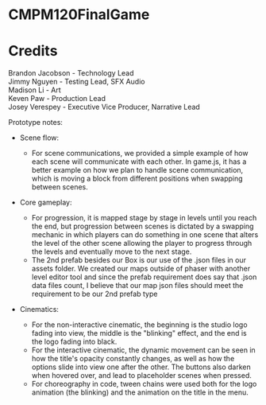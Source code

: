 # CMPM120FinalGame

# Credits
Brandon Jacobson - Technology Lead  
Jimmy Nguyen - Testing Lead, SFX Audio  
Madison Li - Art  
Keven Paw - Production Lead  
Josey Verespey - Executive Vice Producer, Narrative Lead

Prototype notes:
- Scene flow:
    * For scene communications, we provided a simple example of how each scene will communicate with each other. In game.js, it has a better example on how we plan to handle scene communication, which is moving a block from different positions when swapping between scenes.

- Core gameplay:
    * For progression, it is mapped stage by stage in levels until you reach the end, but progression between scenes is dictated by a swapping mechanic in which players can do something in one scene that alters the level of the other scene allowing the player to progress through the levels and eventually move to the next stage.
    * The 2nd prefab besides our Box is our use of the .json files in our assets folder. We created our maps outside of phaser with another level editor tool and since the prefab requirement does say that .json data files count, I believe that our map json files should meet the requirement to be our 2nd prefab type

- Cinematics:
    * For the non-interactive cinematic, the beginning is the studio logo fading into view, the middle is the "blinking" effect, and the end is the logo fading into black.
    * For the interactive cinematic, the dynamic movement can be seen in how the title's opacity constantly changes, as well as how the options slide into view one after the other. The buttons also darken when hovered over, and lead to placeholder scenes when pressed.
    * For choreography in code, tween chains were used both for the logo animation (the blinking) and the animation on the title in the menu.
